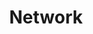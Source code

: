 ---
title: Network
menu:
  sidebar:
    name: Network
    identifier: Network
    parent: Work
    weight: 110
---
